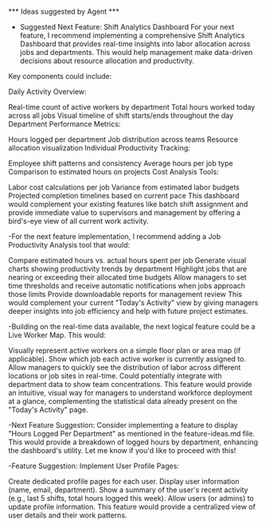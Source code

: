 *** Ideas suggested by Agent ***

- Suggested Next Feature: Shift Analytics Dashboard
For your next feature, I recommend implementing a comprehensive Shift Analytics Dashboard that provides real-time insights into labor allocation across jobs and departments. This would help management make data-driven decisions about resource allocation and productivity.

Key components could include:

Daily Activity Overview:

Real-time count of active workers by department
Total hours worked today across all jobs
Visual timeline of shift starts/ends throughout the day
Department Performance Metrics:

Hours logged per department
Job distribution across teams
Resource allocation visualization
Individual Productivity Tracking:

Employee shift patterns and consistency
Average hours per job type
Comparison to estimated hours on projects
Cost Analysis Tools:

Labor cost calculations per job
Variance from estimated labor budgets
Projected completion timelines based on current pace
This dashboard would complement your existing features like batch shift assignment and provide immediate value to supervisors and management by offering a bird's-eye view of all current work activity.


-For the next feature implementation, I recommend adding a Job Productivity Analysis tool that would:

Compare estimated hours vs. actual hours spent per job
Generate visual charts showing productivity trends by department
Highlight jobs that are nearing or exceeding their allocated time budgets
Allow managers to set time thresholds and receive automatic notifications when jobs approach those limits
Provide downloadable reports for management review
This would complement your current "Today's Activity" view by giving managers deeper insights into job efficiency and help with future project estimates.


-Building on the real-time data available, the next logical feature could be a Live Worker Map. This would:

Visually represent active workers on a simple floor plan or area map (if applicable).
Show which job each active worker is currently assigned to.
Allow managers to quickly see the distribution of labor across different locations or job sites in real-time.
Could potentially integrate with department data to show team concentrations.
This feature would provide an intuitive, visual way for managers to understand workforce deployment at a glance, complementing the statistical data already present on the "Today's Activity" page.


-Next Feature Suggestion:
Consider implementing a feature to display "Hours Logged Per Department" as mentioned in the feature-ideas.md file. This would provide a breakdown of logged hours by department, enhancing the dashboard's utility. Let me know if you'd like to proceed with this!


-Feature Suggestion:
Implement User Profile Pages:

Create dedicated profile pages for each user.
Display user information (name, email, department).
Show a summary of the user's recent activity (e.g., last 5 shifts, total hours logged this week).
Allow users (or admins) to update profile information.
This feature would provide a centralized view of user details and their work patterns.
